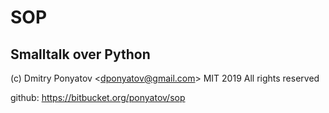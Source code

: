 # SOP
## Smalltalk over Python

(c) Dmitry Ponyatov <<dponyatov@gmail.com>> MIT 2019 All rights reserved

github: https://bitbucket.org/ponyatov/sop
